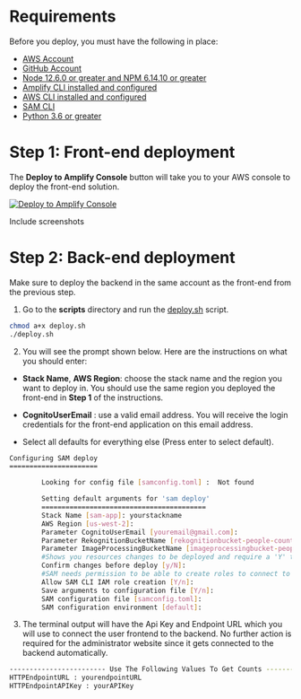 # Requirements
Before you deploy, you must have the following in place:
*  [AWS Account](https://aws.amazon.com/account/) 
*  [GitHub Account](https://github.com/) 
*  [Node 12.6.0 or greater and NPM 6.14.10 or greater](https://nodejs.org/en/download/) 
*  [Amplify CLI installed and configured](https://aws-amplify.github.io/docs/cli-toolchain/quickstart#quickstart) 
*  [AWS CLI installed and configured](https://aws.amazon.com/cli/) 
*  [SAM CLI](https://docs.aws.amazon.com/serverless-application-model/latest/developerguide/serverless-sam-cli-install.html)
*  [Python 3.6 or greater](https://www.python.org/downloads/)

# Step 1: Front-end deployment

The **Deploy to Amplify Console** button will take you to your AWS console to deploy the front-end solution.

<a href="https://console.aws.amazon.com/amplify/home#/deploy?repo=https://github.com/UBC-CIC/people-counting-with-aws-rekognition-Admin-Website">
    <img src="https://oneclick.amplifyapp.com/button.svg" alt="Deploy to Amplify Console">
</a>

Include screenshots

# Step 2: Back-end deployment

Make sure to deploy the backend in the same account as the front-end from the previous step.

1. Go to the **scripts** directory and run the [deploy.sh](../scripts/deploy.sh) script.

```bash
chmod a+x deploy.sh 
./deploy.sh
```

2. You will see the prompt shown below. Here are the instructions on what you should enter:

* **Stack Name**, **AWS Region**: choose the stack name and the region you want to deploy in. You should use the same region you deployed the front-end in **Step 1** of the instructions.
    
* **CognitoUserEmail** : use a valid email address. You will receive the login credentials for the front-end application on this
email address.
  
* Select all defaults for everything else (Press enter to select default).

```bash
Configuring SAM deploy
======================

        Looking for config file [samconfig.toml] :  Not found

        Setting default arguments for 'sam deploy'
        =========================================
        Stack Name [sam-app]: yourstackname
        AWS Region [us-west-2]: 
        Parameter CognitoUserEmail [youremail@gmail.com]: 
        Parameter RekognitionBucketName [rekognitionbucket-people-counting]: 
        Parameter ImageProcessingBucketName [imageprocessingbucket-people-counting]: 
        #Shows you resources changes to be deployed and require a 'Y' to initiate deploy
        Confirm changes before deploy [y/N]: 
        #SAM needs permission to be able to create roles to connect to the resources in your template
        Allow SAM CLI IAM role creation [Y/n]: 
        Save arguments to configuration file [Y/n]: 
        SAM configuration file [samconfig.toml]: 
        SAM configuration environment [default]:
```

3. The terminal output will have the Api Key and Endpoint URL which you will use to connect the user frontend to the backend. 
   No further action is required for the administrator website since it gets connected to the backend automatically.
   
```bash
------------------------ Use The Following Values To Get Counts ------------------------
HTTPEndpointURL : yourendpointURL
HTTPEndpointAPIKey : yourAPIKey
```